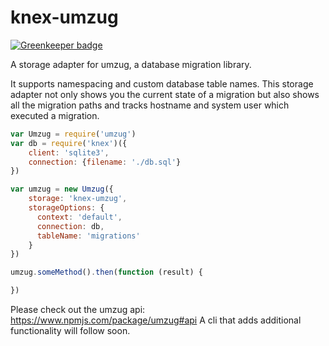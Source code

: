 # knex-umzug

[![Greenkeeper badge](https://badges.greenkeeper.io/marcbachmann/knex-umzug.svg)](https://greenkeeper.io/)

A storage adapter for umzug, a database migration library.

It supports namespacing and custom database table names.
This storage adapter not only shows you the current state of a migration but also shows all the migration paths and tracks hostname and system user which executed a migration.

```js
var Umzug = require('umzug')
var db = require('knex')({
    client: 'sqlite3',
    connection: {filename: './db.sql'}
})

var umzug = new Umzug({
    storage: 'knex-umzug',
    storageOptions: {
      context: 'default',
      connection: db,
      tableName: 'migrations'
    }
})

umzug.someMethod().then(function (result) {

})
```

Please check out the umzug api: https://www.npmjs.com/package/umzug#api
A cli that adds additional functionality will follow soon.
